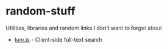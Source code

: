 # random-stuff
Utilities, libraries and random links I don't want to forget about

* [lunr.js](http://lunrjs.com/) - Client-side full-text search
